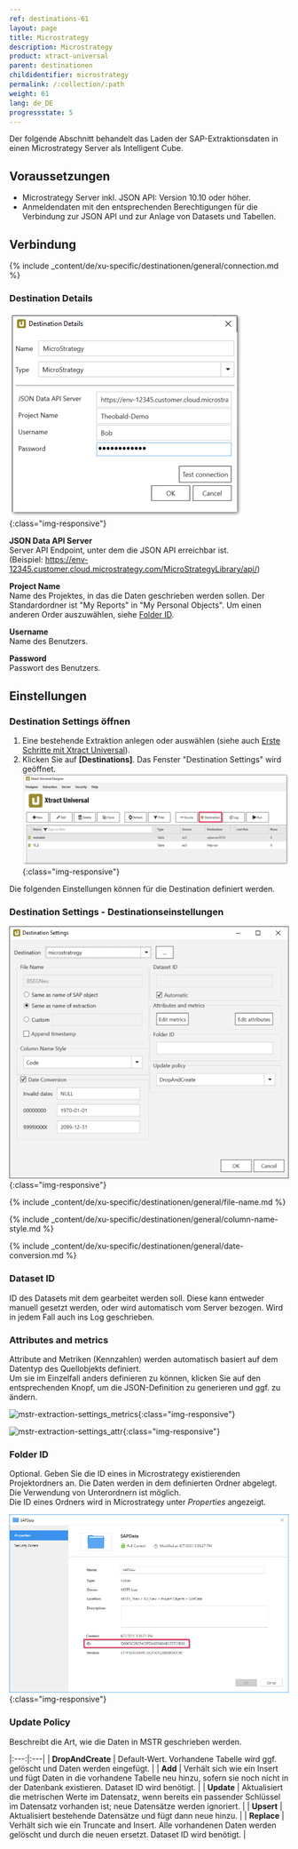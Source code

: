 ```yaml
---
ref: destinations-61
layout: page
title: Microstrategy
description: Microstrategy
product: xtract-universal
parent: destinationen
childidentifier: microstrategy
permalink: /:collection/:path
weight: 61
lang: de_DE
progressstate: 5
---
```


Der folgende Abschnitt behandelt das Laden der SAP-Extraktionsdaten in einen Microstrategy Server als Intelligent Cube. 


## Voraussetzungen

- Microstrategy Server inkl. JSON API: Version 10.10 oder höher. <br>
- Anmeldendaten mit den entsprechenden Berechtigungen für die Verbindung zur JSON API und zur Anlage von Datasets und Tabellen.

## Verbindung

{% include _content/de/xu-specific/destinationen/general/connection.md %}	

### Destination Details
![mstr-destination-details](/img/content/mstr-destination-details.png){:class="img-responsive"} 

**JSON Data API Server**<br>
Server API Endpoint, unter dem die JSON API erreichbar ist.<br>
(Beispiel: https://env-12345.customer.cloud.microstrategy.com/MicroStrategyLibrary/api/)

**Project Name**<br> 
Name des Projektes, in das die Daten geschrieben werden sollen. Der Standardordner ist "My Reports" in "My Personal Objects". Um einen anderen Order auszuwählen, siehe [Folder ID](./einstellungen#folder-id).

**Username**<br> 
Name des Benutzers.

**Password**<br> 
Passwort des Benutzers.

## Einstellungen
### Destination Settings öffnen

1. Eine bestehende Extraktion anlegen oder auswählen (siehe auch [Erste Schritte mit Xtract Universal](../../erste-schritte/eine-neue-extraktion-anlegen)).
2. Klicken Sie auf **[Destinations]**. Das Fenster "Destination Settings" wird geöffnet.
![Destination-settings](/img/content/xu/xu_designer_destination.png){:class="img-responsive"}

Die folgenden Einstellungen können für die Destination definiert werden. 
  
### Destination Settings - Destinationseinstellungen
![mstr-destinationen](/img/content/mstr-destinations.png){:class="img-responsive"}

{% include _content/de/xu-specific/destinationen/general/file-name.md %}

{% include _content/de/xu-specific/destinationen/general/column-name-style.md %}

{% include _content/de/xu-specific/destinationen/general/date-conversion.md %}

### Dataset ID

ID des Datasets mit dem gearbeitet werden soll. 
Diese kann entweder manuell gesetzt werden, oder wird automatisch vom Server bezogen. 
Wird in jedem Fall auch ins Log geschrieben. 


### Attributes and metrics

Attribute and Metriken (Kennzahlen) werden automatisch basiert auf dem Datentyp des Quellobjekts definiert. <br>
Um sie im Einzelfall anders definieren zu können, klicken Sie auf den entsprechenden Knopf, um die JSON-Definition zu generieren und ggf. zu ändern. 

![mstr-extraction-settings_metrics](/img/content/mstr-extraction-settings_metrics.PNG){:class="img-responsive"}

![mstr-extraction-settings_attr](/img/content/mstr-extraction-settings_attr.png){:class="img-responsive"}

### Folder ID

Optional. Geben Sie die ID eines in Microstrategy existierenden Projektordners an. Die Daten werden in dem definierten Ordner abgelegt. Die Verwendung von Unterordnern ist möglich.<br> 
Die ID eines Ordners wird in Microstrategy unter *Properties* angezeigt. 

![Folder-ID](/img/content/xu/microstrategy-folder.png){:class="img-responsive"}

### Update Policy
Beschreibt die Art, wie die Daten in MSTR geschrieben werden. <br>

|:---:|:---|
|  **DropAndCreate** | Default-Wert. Vorhandene Tabelle wird ggf. gelöscht und Daten werden eingefügt.  | 
|  **Add** | Verhält sich wie ein Insert und fügt Daten in die vorhandene Tabelle neu hinzu, sofern sie noch nicht in der Datenbank existieren. Dataset ID wird benötigt.  | 
| **Update**  | Aktualisiert die metrischen Werte im Datensatz, wenn bereits ein passender Schlüssel im Datensatz vorhanden ist; neue Datensätze werden ignoriert.  | 
|  **Upsert** |  Aktualisiert bestehende Datensätze und fügt dann neue hinzu. | 
|  **Replace** |  Verhält sich wie ein Truncate and Insert. Alle vorhandenen Daten werden gelöscht und durch die neuen ersetzt. Dataset ID wird benötigt. | 

